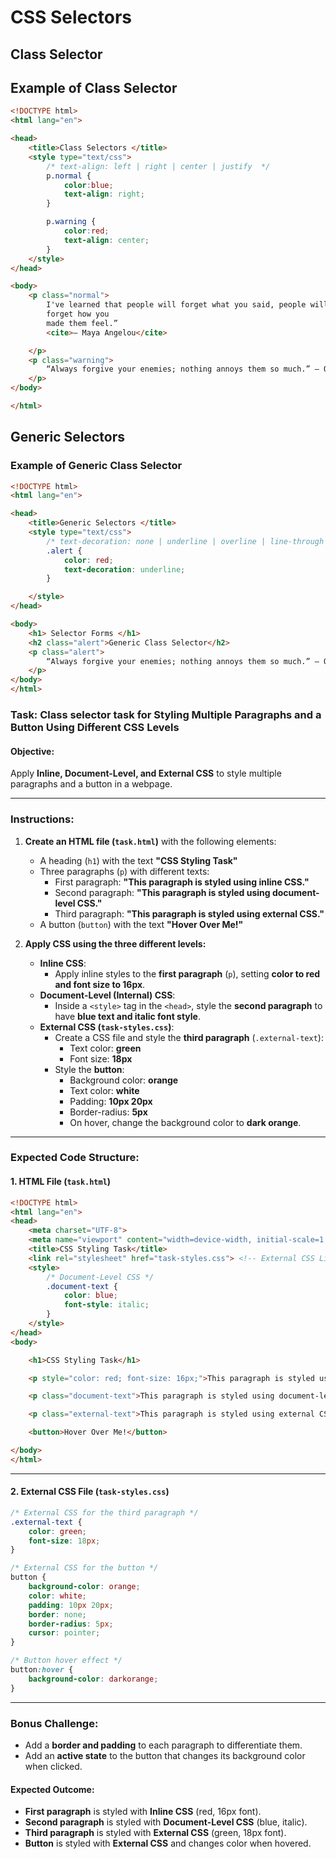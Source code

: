 # CSS Selectors

## Class Selector

## Example of Class Selector

```html
<!DOCTYPE html>
<html lang="en">

<head>
    <title>Class Selectors </title>
    <style type="text/css">
        /* text-align: left | right | center | justify  */
        p.normal {
            color:blue;
            text-align: right;
        }

        p.warning {
            color:red;
            text-align: center;
        }
    </style>
</head>

<body>
    <p class="normal">
        I've learned that people will forget what you said, people will forget what you did, but people will never
        forget how you
        made them feel.”
        <cite>― Maya Angelou</cite>

    </p>
    <p class="warning">
        “Always forgive your enemies; nothing annoys them so much.” ― Oscar Wilde
    </p>
</body>

</html>
```
<script async src="https://pagead2.googlesyndication.com/pagead/js/adsbygoogle.js?client=ca-pub-1602443888929206"
     crossorigin="anonymous"></script>
<ins class="adsbygoogle"
     style="display:block; text-align:center;"
     data-ad-layout="in-article"
     data-ad-format="fluid"
     data-ad-client="ca-pub-1602443888929206"
     data-ad-slot="6296238623"></ins>
<script>
     (adsbygoogle = window.adsbygoogle || []).push({});
</script>

## Generic Selectors

### Example of Generic Class Selector

```html
<!DOCTYPE html>
<html lang="en">

<head>
    <title>Generic Selectors </title>
    <style type="text/css">
        /* text-decoration: none | underline | overline | line-through | blink */
        .alert {
            color: red;
            text-decoration: underline;
        }

    </style>
</head>

<body>
    <h1> Selector Forms </h1>
    <h2 class="alert">Generic Class Selector</h2>
    <p class="alert">
        “Always forgive your enemies; nothing annoys them so much.” ― Oscar Wilde
    </p>
</body>
</html>
```

### **Task: Class selector task for Styling Multiple Paragraphs and a Button Using Different CSS Levels**  

#### **Objective:**  
Apply **Inline, Document-Level, and External CSS** to style multiple paragraphs and a button in a webpage.

---

### **Instructions:**  

1. **Create an HTML file (`task.html`)** with the following elements:
   - A heading (`h1`) with the text **"CSS Styling Task"**  
   - Three paragraphs (`p`) with different texts:
     - First paragraph: **"This paragraph is styled using inline CSS."**  
     - Second paragraph: **"This paragraph is styled using document-level CSS."**  
     - Third paragraph: **"This paragraph is styled using external CSS."**  
   - A button (`button`) with the text **"Hover Over Me!"**  

2. **Apply CSS using the three different levels:**  

   - **Inline CSS**:  
     - Apply inline styles to the **first paragraph** (`p`), setting **color to red and font size to 16px**.  
   - **Document-Level (Internal) CSS**:  
     - Inside a `<style>` tag in the `<head>`, style the **second paragraph** to have **blue text and italic font style**.  
   - **External CSS (`task-styles.css`)**:  
     - Create a CSS file and style the **third paragraph** (`.external-text`):
       - Text color: **green**  
       - Font size: **18px**  
     - Style the **button**:
       - Background color: **orange**  
       - Text color: **white**  
       - Padding: **10px 20px**  
       - Border-radius: **5px**  
       - On hover, change the background color to **dark orange**.  

---

<script async src="https://pagead2.googlesyndication.com/pagead/js/adsbygoogle.js?client=ca-pub-1602443888929206"
     crossorigin="anonymous"></script>
<ins class="adsbygoogle"
     style="display:block; text-align:center;"
     data-ad-layout="in-article"
     data-ad-format="fluid"
     data-ad-client="ca-pub-1602443888929206"
     data-ad-slot="6296238623"></ins>
<script>
     (adsbygoogle = window.adsbygoogle || []).push({});
</script>

### **Expected Code Structure:**  

#### **1. HTML File (`task.html`)**
```html
<!DOCTYPE html>
<html lang="en">
<head>
    <meta charset="UTF-8">
    <meta name="viewport" content="width=device-width, initial-scale=1.0">
    <title>CSS Styling Task</title>
    <link rel="stylesheet" href="task-styles.css"> <!-- External CSS Link -->
    <style>
        /* Document-Level CSS */
        .document-text {
            color: blue;
            font-style: italic;
        }
    </style>
</head>
<body>

    <h1>CSS Styling Task</h1>

    <p style="color: red; font-size: 16px;">This paragraph is styled using inline CSS.</p>

    <p class="document-text">This paragraph is styled using document-level CSS.</p>

    <p class="external-text">This paragraph is styled using external CSS.</p>

    <button>Hover Over Me!</button>

</body>
</html>
```

---

#### **2. External CSS File (`task-styles.css`)**
```css
/* External CSS for the third paragraph */
.external-text {
    color: green;
    font-size: 18px;
}

/* External CSS for the button */
button {
    background-color: orange;
    color: white;
    padding: 10px 20px;
    border: none;
    border-radius: 5px;
    cursor: pointer;
}

/* Button hover effect */
button:hover {
    background-color: darkorange;
}
```

---

### **Bonus Challenge:**  
- Add a **border and padding** to each paragraph to differentiate them.  
- Add an **active state** to the button that changes its background color when clicked.  

#### **Expected Outcome:**  
- **First paragraph** is styled with **Inline CSS** (red, 16px font).  
- **Second paragraph** is styled with **Document-Level CSS** (blue, italic).  
- **Third paragraph** is styled with **External CSS** (green, 18px font).  
- **Button** is styled with **External CSS** and changes color when hovered.  

<script async src="https://pagead2.googlesyndication.com/pagead/js/adsbygoogle.js?client=ca-pub-1602443888929206"
     crossorigin="anonymous"></script>
<!-- display square -->
<ins class="adsbygoogle"
     style="display:block"
     data-ad-client="ca-pub-1602443888929206"
     data-ad-slot="9845543342"
     data-ad-format="auto"
     data-full-width-responsive="true"></ins>
<script>
     (adsbygoogle = window.adsbygoogle || []).push({});
</script>
